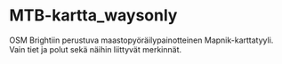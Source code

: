 # MTB-kartta_waysonly

OSM Brightiin perustuva maastopyöräilypainotteinen Mapnik-karttatyyli. Vain tiet ja polut sekä näihin liittyvät merkinnät.
